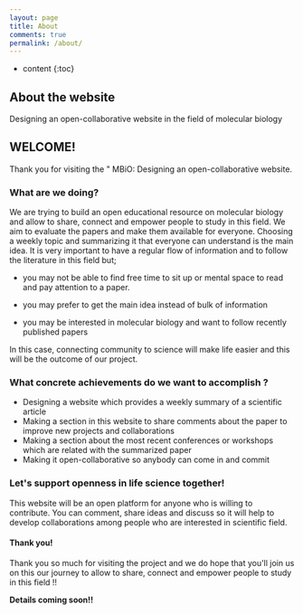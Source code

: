 ```yaml
---
layout: page
title: About
comments: true
permalink: /about/
---
```


* content
{:toc}

## About the website

Designing an open-collaborative website in the field of molecular biology

## WELCOME!
Thank you for visiting the " MBiO: Designing an open-collaborative website. 

### What are we doing?

We are trying to build an open educational resource on molecular biology and allow to share, connect and empower people to study in this field. We aim to evaluate the papers and make them available for everyone. Choosing a weekly topic and summarizing it that everyone can understand is the main idea.
It is very important to have a regular flow of information and to follow the literature in this field but;

* you may not be able to find free time to sit up or mental space to read and pay attention to a paper.

* you may prefer to get the main idea instead of bulk of information
 
* you may be interested in molecular biology and want to follow recently published papers

In this case, connecting community to science will make life easier and this will be the outcome of our project.

### What concrete achievements do we want to accomplish ? 

* Designing a website which provides a weekly summary of a scientific article
* Making a section in this website to share comments about the paper to improve new projects and collaborations
*	Making a section about the most recent conferences or workshops which are related with the summarized paper 
*	Making it open-collaborative so anybody can come in and commit

### Let's support openness in life science together!
This website will be an open platform for anyone who is willing to contribute. You can comment, share ideas and discuss so it will help to develop collaborations among people who are interested in scientific field. 

#### Thank you!
Thank you so much for visiting the project and we do hope that you'll join us on this our journey to allow to share, connect and empower people to study in this field !!

**Details coming soon!!**




